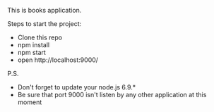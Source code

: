 This is books application.

Steps to start the project:

* Clone this repo
* npm install
* npm start
* open http://localhost:9000/


P.S.
* Don't forget to update your node.js 6.9.*
* Be sure that port 9000 isn't listen by any other application at this moment
